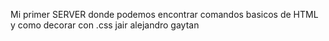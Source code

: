 Mi primer SERVER donde podemos encontrar comandos basicos de HTML y como decorar con .css jair alejandro gaytan 

